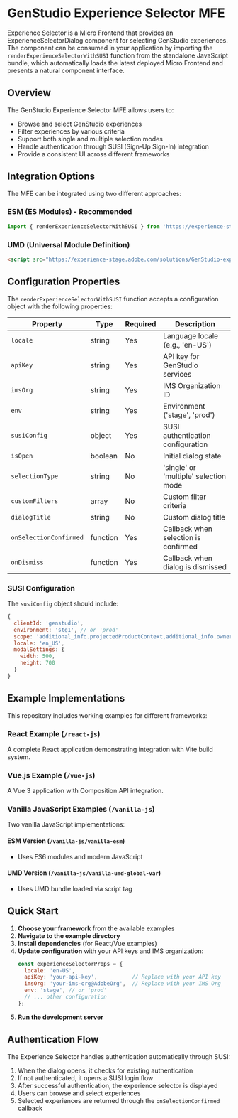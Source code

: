 # GenStudio Experience Selector MFE 

Experience Selector is a Micro Frontend that provides an ExperienceSelectorDialog component for selecting GenStudio experiences. The component can be consumed in your application by importing the `renderExperienceSelectorWithSUSI` function from the standalone JavaScript bundle, which automatically loads the latest deployed Micro Frontend and presents a natural component interface.

## Overview

The GenStudio Experience Selector MFE allows users to:
- Browse and select GenStudio experiences
- Filter experiences by various criteria
- Support both single and multiple selection modes
- Handle authentication through SUSI (Sign-Up Sign-In) integration
- Provide a consistent UI across different frameworks

## Integration Options

The MFE can be integrated using two different approaches:

### ESM (ES Modules) - Recommended
```javascript
import { renderExperienceSelectorWithSUSI } from 'https://experience-stage.adobe.com/solutions/GenStudio-experience-selector-mfe/static-assets/resources/@genstudio/experience-selector/esm/standalone.js';
```

### UMD (Universal Module Definition)
```html
<script src="https://experience-stage.adobe.com/solutions/GenStudio-experience-selector-mfe/static-assets/resources/@genstudio/experience-selector/umd/standalone.js"></script>
```

## Configuration Properties

The `renderExperienceSelectorWithSUSI` function accepts a configuration object with the following properties:

| Property | Type | Required | Description |
|----------|------|----------|-------------|
| `locale` | string | Yes | Language locale (e.g., 'en-US') |
| `apiKey` | string | Yes | API key for GenStudio services |
| `imsOrg` | string | Yes | IMS Organization ID |
| `env` | string | Yes | Environment ('stage', 'prod') |
| `susiConfig` | object | Yes | SUSI authentication configuration |
| `isOpen` | boolean | No | Initial dialog state |
| `selectionType` | string | No | 'single' or 'multiple' selection mode |
| `customFilters` | array | No | Custom filter criteria |
| `dialogTitle` | string | No | Custom dialog title |
| `onSelectionConfirmed` | function | Yes | Callback when selection is confirmed |
| `onDismiss` | function | Yes | Callback when dialog is dismissed |

### SUSI Configuration

The `susiConfig` object should include:

```javascript
{
  clientId: 'genstudio',
  environment: 'stg1', // or 'prod'
  scope: 'additional_info.projectedProductContext,additional_info.ownerOrg,AdobeID,openid,session,read_organizations,ab.manage',
  locale: 'en_US',
  modalSettings: {
    width: 500,
    height: 700
  }
}
```

## Example Implementations

This repository includes working examples for different frameworks:

### React Example (`/react-js`)
A complete React application demonstrating integration with Vite build system.

### Vue.js Example (`/vue-js`) 
A Vue 3 application with Composition API integration.

### Vanilla JavaScript Examples (`/vanilla-js`)
Two vanilla JavaScript implementations:

#### ESM Version (`/vanilla-js/vanilla-esm`)
- Uses ES6 modules and modern JavaScript

#### UMD Version (`/vanilla-js/vanilla-umd-global-var`)
- Uses UMD bundle loaded via script tag

## Quick Start

1. **Choose your framework** from the available examples
2. **Navigate to the example directory**
3. **Install dependencies** (for React/Vue examples)
4. **Update configuration** with your API keys and IMS organization:
   ```javascript
   const experienceSelectorProps = {
     locale: 'en-US',
     apiKey: 'your-api-key',           // Replace with your API key
     imsOrg: 'your-ims-org@AdobeOrg',  // Replace with your IMS Org
     env: 'stage', // or 'prod'
     // ... other configuration
   };
   ```
5. **Run the development server**

## Authentication Flow

The Experience Selector handles authentication automatically through SUSI:

1. When the dialog opens, it checks for existing authentication
2. If not authenticated, it opens a SUSI login flow
3. After successful authentication, the experience selector is displayed
4. Users can browse and select experiences
5. Selected experiences are returned through the `onSelectionConfirmed` callback

